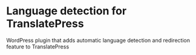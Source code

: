 # Language detection for TranslatePress

WordPress plugin that adds automatic language detection and redirection feature to TranslatePress
